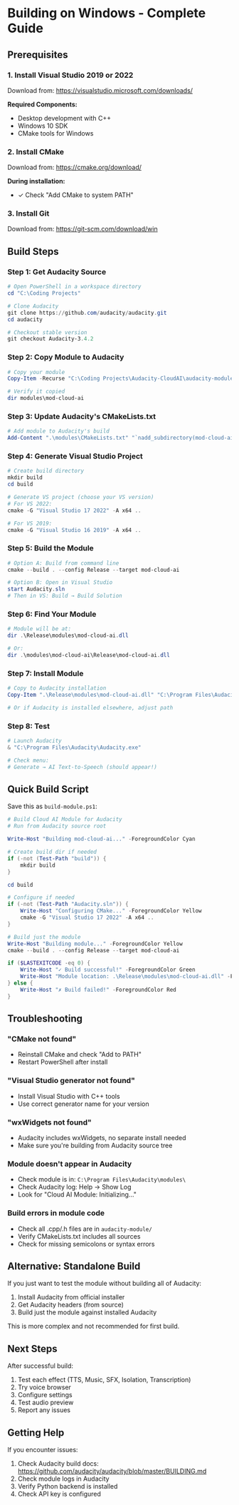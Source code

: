 # Building on Windows - Complete Guide

## Prerequisites

### 1. Install Visual Studio 2019 or 2022
Download from: https://visualstudio.microsoft.com/downloads/

**Required Components:**
- Desktop development with C++
- Windows 10 SDK
- CMake tools for Windows

### 2. Install CMake
Download from: https://cmake.org/download/

**During installation:**
- ✓ Check "Add CMake to system PATH"

### 3. Install Git
Download from: https://git-scm.com/download/win

## Build Steps

### Step 1: Get Audacity Source
```powershell
# Open PowerShell in a workspace directory
cd "C:\Coding Projects"

# Clone Audacity
git clone https://github.com/audacity/audacity.git
cd audacity

# Checkout stable version
git checkout Audacity-3.4.2
```

### Step 2: Copy Module to Audacity
```powershell
# Copy your module
Copy-Item -Recurse "C:\Coding Projects\Audacity-CloudAI\audacity-module" ".\modules\mod-cloud-ai"

# Verify it copied
dir modules\mod-cloud-ai
```

### Step 3: Update Audacity's CMakeLists.txt
```powershell
# Add module to Audacity's build
Add-Content ".\modules\CMakeLists.txt" "`nadd_subdirectory(mod-cloud-ai)"
```

### Step 4: Generate Visual Studio Project
```powershell
# Create build directory
mkdir build
cd build

# Generate VS project (choose your VS version)
# For VS 2022:
cmake -G "Visual Studio 17 2022" -A x64 ..

# For VS 2019:
cmake -G "Visual Studio 16 2019" -A x64 ..
```

### Step 5: Build the Module
```powershell
# Option A: Build from command line
cmake --build . --config Release --target mod-cloud-ai

# Option B: Open in Visual Studio
start Audacity.sln
# Then in VS: Build → Build Solution
```

### Step 6: Find Your Module
```powershell
# Module will be at:
dir .\Release\modules\mod-cloud-ai.dll

# Or:
dir .\modules\mod-cloud-ai\Release\mod-cloud-ai.dll
```

### Step 7: Install Module
```powershell
# Copy to Audacity installation
Copy-Item ".\Release\modules\mod-cloud-ai.dll" "C:\Program Files\Audacity\modules\"

# Or if Audacity is installed elsewhere, adjust path
```

### Step 8: Test
```powershell
# Launch Audacity
& "C:\Program Files\Audacity\Audacity.exe"

# Check menu:
# Generate → AI Text-to-Speech (should appear!)
```

## Quick Build Script

Save this as `build-module.ps1`:

```powershell
# Build Cloud AI Module for Audacity
# Run from Audacity source root

Write-Host "Building mod-cloud-ai..." -ForegroundColor Cyan

# Create build dir if needed
if (-not (Test-Path "build")) {
    mkdir build
}

cd build

# Configure if needed
if (-not (Test-Path "Audacity.sln")) {
    Write-Host "Configuring CMake..." -ForegroundColor Yellow
    cmake -G "Visual Studio 17 2022" -A x64 ..
}

# Build just the module
Write-Host "Building module..." -ForegroundColor Yellow
cmake --build . --config Release --target mod-cloud-ai

if ($LASTEXITCODE -eq 0) {
    Write-Host "✓ Build successful!" -ForegroundColor Green
    Write-Host "Module location: .\Release\modules\mod-cloud-ai.dll" -ForegroundColor Green
} else {
    Write-Host "✗ Build failed!" -ForegroundColor Red
}
```

## Troubleshooting

### "CMake not found"
- Reinstall CMake and check "Add to PATH"
- Restart PowerShell after install

### "Visual Studio generator not found"
- Install Visual Studio with C++ tools
- Use correct generator name for your version

### "wxWidgets not found"
- Audacity includes wxWidgets, no separate install needed
- Make sure you're building from Audacity source tree

### Module doesn't appear in Audacity
- Check module is in: `C:\Program Files\Audacity\modules\`
- Check Audacity log: Help → Show Log
- Look for "Cloud AI Module: Initializing..."

### Build errors in module code
- Check all .cpp/.h files are in `audacity-module/`
- Verify CMakeLists.txt includes all sources
- Check for missing semicolons or syntax errors

## Alternative: Standalone Build

If you just want to test the module without building all of Audacity:

1. Install Audacity from official installer
2. Get Audacity headers (from source)
3. Build just the module against installed Audacity

This is more complex and not recommended for first build.

## Next Steps

After successful build:
1. Test each effect (TTS, Music, SFX, Isolation, Transcription)
2. Try voice browser
3. Configure settings
4. Test audio preview
5. Report any issues

## Getting Help

If you encounter issues:
1. Check Audacity build docs: https://github.com/audacity/audacity/blob/master/BUILDING.md
2. Check module logs in Audacity
3. Verify Python backend is installed
4. Check API key is configured
